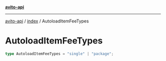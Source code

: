 [**avito-api**](../../README.md)

***

[avito-api](../../README.md) / [index](../README.md) / AutoloadItemFeeTypes

# AutoloadItemFeeTypes

```ts
type AutoloadItemFeeTypes = "single" | "package";
```
